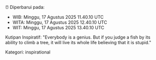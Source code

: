 ⏰ Diperbarui pada:
- WIB: Minggu, 17 Agustus 2025 11.40.10 UTC
- WITA: Minggu, 17 Agustus 2025 12.40.10 UTC
- WIT: Minggu, 17 Agustus 2025 13.40.10 UTC

Kutipan Inspiratif:
"Everybody is a genius. But if you judge a fish by its ability to climb a tree, it will live its whole life believing that it is stupid."


Kategori: inspirational

